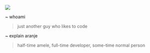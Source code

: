 ![](https://avatars.githubusercontent.com/u/16725378?v=4)

~ whoami
> just another guy who likes to code

~ explain aranje
> half-time amele, full-time developer, some-time normal person
